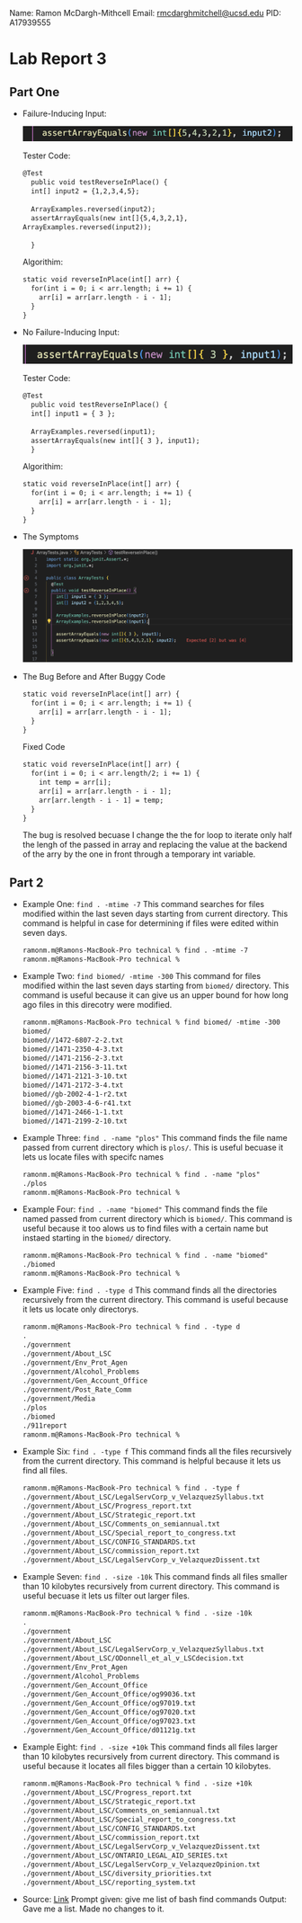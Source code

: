 Name: Ramon McDargh-Mithcell
Email: rmcdarghmitchell@ucsd.edu
PID: A17939555

# Lab Report 3

## Part One

* Failure-Inducing Input:
  
  ![Image](FailureInducingPoint.png)

  Tester Code:
  ```
  @Test 
	public void testReverseInPlace() {
    int[] input2 = {1,2,3,4,5};

    ArrayExamples.reversed(input2);
    assertArrayEquals(new int[]{5,4,3,2,1}, ArrayExamples.reversed(input2));

	}
  ```
  Algorithim:
  ```
  static void reverseInPlace(int[] arr) {
    for(int i = 0; i < arr.length; i += 1) {
      arr[i] = arr[arr.length - i - 1];
    }
  }
  ```
* No Failure-Inducing Input:
  
  ![Image](NoFailure.png)

  Tester Code:
  ```
  @Test 
	public void testReverseInPlace() {
    int[] input1 = { 3 };
  
    ArrayExamples.reversed(input1);
    assertArrayEquals(new int[]{ 3 }, input1);
	}
  ```
  Algorithim:
  ```
  static void reverseInPlace(int[] arr) {
    for(int i = 0; i < arr.length; i += 1) {
      arr[i] = arr[arr.length - i - 1];
    }
  }
  ```
* The Symptoms
  
  ![Image](Symptoms.png)

* The Bug Before and After
    Buggy Code 
  ```
  static void reverseInPlace(int[] arr) {
    for(int i = 0; i < arr.length; i += 1) {
      arr[i] = arr[arr.length - i - 1];
    }
  }
  ```
  Fixed Code 
  ```
  static void reverseInPlace(int[] arr) {
    for(int i = 0; i < arr.length/2; i += 1) {
      int temp = arr[i];
      arr[i] = arr[arr.length - i - 1];
      arr[arr.length - i - 1] = temp;
    }
  }
  ```
  The bug is resolved becuase I change the the for loop to iterate only half the lengh of the passed in array and replacing the value at the backend of the arry by the one in front through a temporary int variable.

## Part 2

* Example One: `find . -mtime -7`
  This command searches for files modified within the last seven days starting from current directory. This command is helpful in case 	  for determining if files were edited within seven days.
  ```
  ramonm.m@Ramons-MacBook-Pro technical % find . -mtime -7
  ramonm.m@Ramons-MacBook-Pro technical % 
  ```
* Example Two: `find biomed/ -mtime -300`
  This command for files modified within the last seven days starting from `biomed/` directory. This command is useful because it can     give us an upper bound for how long ago files in this direcotry were modified.
  ```
  ramonm.m@Ramons-MacBook-Pro technical % find biomed/ -mtime -300
  biomed/
  biomed//1472-6807-2-2.txt
  biomed//1471-2350-4-3.txt
  biomed//1471-2156-2-3.txt
  biomed//1471-2156-3-11.txt
  biomed//1471-2121-3-10.txt
  biomed//1471-2172-3-4.txt
  biomed//gb-2002-4-1-r2.txt
  biomed//gb-2003-4-6-r41.txt
  biomed//1471-2466-1-1.txt
  biomed//1471-2199-2-10.txt
  ```
* Example Three: `find . -name "plos"`
  This command finds the file name passed from current directory which is `plos/`. This is useful becuase it lets us locate files with 	  specifc names
  ```
  ramonm.m@Ramons-MacBook-Pro technical % find . -name "plos"
  ./plos
  ramonm.m@Ramons-MacBook-Pro technical %
  ```
* Example Four: `find . -name "biomed"`
  This command finds the file named passed from current directory which is `biomed/`. This command is useful because it too alows us to      find files with a certain name but instaed starting in the `biomed/` directory.
  ```
  ramonm.m@Ramons-MacBook-Pro technical % find . -name "biomed"
  ./biomed
  ramonm.m@Ramons-MacBook-Pro technical %
  ```
* Example Five: `find . -type d`
  This command finds all the directories recursively from the current directory. This command is useful because it lets us locate only       directorys.
  ```
  ramonm.m@Ramons-MacBook-Pro technical % find . -type d
  .
  ./government
  ./government/About_LSC
  ./government/Env_Prot_Agen
  ./government/Alcohol_Problems
  ./government/Gen_Account_Office
  ./government/Post_Rate_Comm
  ./government/Media
  ./plos
  ./biomed
  ./911report
  ramonm.m@Ramons-MacBook-Pro technical %
  ```
* Example Six: `find . -type f`
  This command finds all the files recursively from the current directory. This command is helpful because it lets us find all files.
  ```
  ramonm.m@Ramons-MacBook-Pro technical % find . -type f
  ./government/About_LSC/LegalServCorp_v_VelazquezSyllabus.txt
  ./government/About_LSC/Progress_report.txt
  ./government/About_LSC/Strategic_report.txt
  ./government/About_LSC/Comments_on_semiannual.txt
  ./government/About_LSC/Special_report_to_congress.txt
  ./government/About_LSC/CONFIG_STANDARDS.txt
  ./government/About_LSC/commission_report.txt
  ./government/About_LSC/LegalServCorp_v_VelazquezDissent.txt
  ```
* Example Seven: `find . -size -10k`
  This command finds all files smaller than 10 kilobytes recursively from current directory. This command is useful becuase it lets us    filter out larger files.
  ```
  ramonm.m@Ramons-MacBook-Pro technical % find . -size -10k
  .
  ./government
  ./government/About_LSC
  ./government/About_LSC/LegalServCorp_v_VelazquezSyllabus.txt
  ./government/About_LSC/ODonnell_et_al_v_LSCdecision.txt
  ./government/Env_Prot_Agen
  ./government/Alcohol_Problems
  ./government/Gen_Account_Office
  ./government/Gen_Account_Office/og99036.txt
  ./government/Gen_Account_Office/og97019.txt
  ./government/Gen_Account_Office/og97020.txt
  ./government/Gen_Account_Office/og97023.txt
  ./government/Gen_Account_Office/d01121g.txt
  ```
* Example Eight: `find . -size +10k`
  This command finds all files larger than 10 kilobytes recursively from current directory. This command is useful because it locates     all files bigger than a certain 10 kilobytes.
  ```
  ramonm.m@Ramons-MacBook-Pro technical % find . -size +10k 
  ./government/About_LSC/Progress_report.txt
  ./government/About_LSC/Strategic_report.txt
  ./government/About_LSC/Comments_on_semiannual.txt
  ./government/About_LSC/Special_report_to_congress.txt
  ./government/About_LSC/CONFIG_STANDARDS.txt
  ./government/About_LSC/commission_report.txt
  ./government/About_LSC/LegalServCorp_v_VelazquezDissent.txt
  ./government/About_LSC/ONTARIO_LEGAL_AID_SERIES.txt
  ./government/About_LSC/LegalServCorp_v_VelazquezOpinion.txt
  ./government/About_LSC/diversity_priorities.txt
  ./government/About_LSC/reporting_system.txt
  ```
* Source: [Link](https://gemini.google.com/u/1/app/75c19e93ea504179)
  Prompt given: give me list of bash find commands
  Output: Gave me a list. Made no changes to it.


  
  
  
  
  

